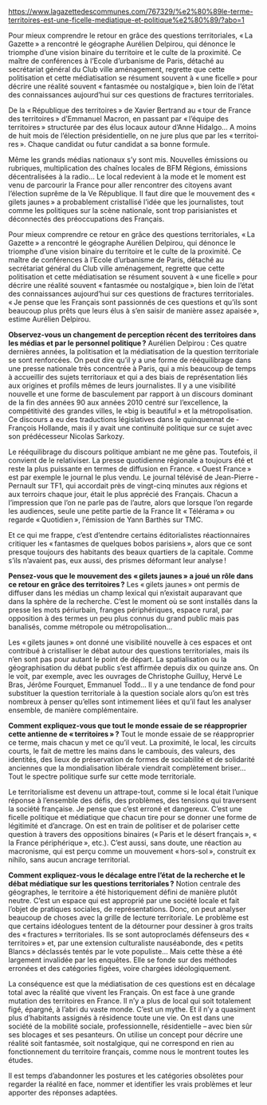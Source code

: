 https://www.lagazettedescommunes.com/767329/%e2%80%89le-terme-territoires-est-une-ficelle-mediatique-et-politique%e2%80%89/?abo=1

Pour mieux comprendre le retour en grâce des questions territoriales, « La Gazette » a rencontré le géographe ­Aurélien ­Delpirou, qui dénonce le triomphe d’une vision binaire du territoire et le culte de la proximité. Ce maître de conférences à l’Ecole d’urbanisme de Paris, détaché au secrétariat général du Club ville aménagement, regrette que cette politisation et cette médiatisation se résument souvent à « une ficelle » pour décrire une réalité souvent « fantasmée ou nostalgique », bien loin de l’état des connaissances aujourd’hui sur ces questions de fractures territoriales.

De la « République des territoires » de ­Xavier ­Bertrand au « tour de France des territoires » ­d’Emmanuel ­Macron, en passant par « l’équipe des territoires » structurée par des élus locaux autour­ d’Anne ­Hidalgo… A moins de huit mois de l’élection présidentielle, on ne jure plus que par les « territoi­res ». Chaque candidat ou futur candidat a sa bonne formule.

Même les grands médias nationaux s’y sont mis. Nouvelles émissions ou rubriques, multiplication des chaînes locales de BFM Régions, émissions décentralisées à la radio… Le local redevient à la mode et le moment est venu de parcourir la France pour aller rencontrer des citoyens avant l’élection suprême de la Ve République. Il faut dire que le mouvement des « gilets jaunes » a probablement cristallisé l’idée que les journalistes, tout comme les politiques sur la scène nationale, sont trop parisianistes et déconnectés des préoccupations des ­Français.

Pour mieux comprendre ce retour en grâce des questions territoriales, « La Gazette » a rencontré le géographe ­Aurélien ­Delpirou, qui dénonce le triomphe d’une vision binaire du territoire et le culte de la proximité. Ce maître de conférences à l’Ecole d’urbanisme de Paris, détaché au secrétariat général du Club ville aménagement, regrette que cette politisation et cette médiatisation se résument souvent à « une ficelle » pour décrire une réalité souvent « fantasmée ou nostalgique », bien loin de l’état des connaissances aujourd’hui sur ces questions de fractures territoriales. « Je pense que les ­Français sont passionnés de ces questions et qu’ils sont beaucoup plus prêts que leurs élus à s’en saisir de manière assez apaisée », estime ­Aurélien ­Delpirou.

**Observez-vous un changement de perception récent des territoires dans les médias et par le personnel politique ?**
Aurélien Delpirou : Ces quatre dernières années, la politisation et la médiatisation de la question territoriale se sont renforcées. On peut dire qu’il y a une forme de rééquilibrage dans une presse nationale très concentrée à Paris, qui a mis beaucoup de temps à accueillir des sujets territoriaux et qui a des biais de représentation liés aux origines et profils mêmes de leurs journalistes. Il y a une visibilité nouvelle et une forme de basculement par rapport à un discours dominant de la fin des années 90 aux années 2010 centré sur l’excellence, la compétitivité des grandes villes, le «big is beautiful » et la métropolisation. Ce discours a eu des traductions législatives dans le quinquennat de ­François ­Hollande, mais il y avait une continuité politique sur ce sujet avec son prédécesseur ­Nicolas ­Sarkozy.

Le rééquilibrage du discours politique ambiant ne me gêne pas. Toutefois, il convient de le relativiser. La presse quotidienne régionale a toujours été et reste la plus puissante en termes de diffusion en France. « Ouest France » est par exemple le journal le plus vendu. Le journal télévisé de ­Jean-Pierre ­Pernault sur TF1, qui accordait près de vingt-cinq minutes aux régions et aux terroirs chaque jour, était le plus apprécié des ­Français. Chacun a l’impres­sion que l’on ne parle pas de l’autre, alors que lorsque l’on regarde les audiences, seule une petite partie de la France lit « Télérama » ou regarde « Quotidien », l’émission de ­Yann ­Barthès sur TMC.

Et ce qui me frappe, c’est d’entendre certains éditorialistes réactionnaires critiquer les « fantasmes de quelques bobos parisiens », alors que ce sont presque toujours des habitants des beaux quartiers de la capitale. Comme s’ils n’avaient pas, eux aussi, des prismes déformant leur analyse !

**Pensez-vous que le mouvement des « gilets jaunes » a joué un rôle dans ce retour en grâce des territoires ?**
Les « gilets jaunes » ont permis de diffuser dans les médias un champ lexical qui n’existait auparavant que dans la sphère de la recherche. C’est le moment où se sont installés dans la presse les mots péri­urbain, franges périphériques, espace rural, par opposition à des termes un peu plus connus du grand public mais pas banalisés, comme métropole ou métropolisation…

Les « gilets jaunes » ont donné une visibilité nouvelle à ces espaces et ont contribué à cristalliser le débat autour des questions territoriales, mais ils n’en sont pas pour autant le point de départ. La spatialisation ou la géographisation du débat public s’est affirmée depuis dix ou quinze ans. On le voit, par exemple, avec les ouvrages de ­Christophe ­Guilluy, ­Hervé Le Bras, ­Jérôme ­Fourquet, ­Emmanuel ­Todd… Il y a une tendance de fond pour substituer la question territoriale à la question sociale alors qu’on est très nombreux à penser qu’elles sont intimement liées et qu’il faut les analyser ensemble, de manière complémentaire.

**Comment expliquez-vous que tout le monde essaie de se réapproprier cette antienne de « territoires » ?**
Tout le monde essaie de se réapproprier ce terme, mais chacun y met ce qu’il veut. La proximité, le local, les circuits courts, le fait de mettre les mains dans le cambouis, des valeurs, des identités, des lieux de préservation de formes de sociabilité et de solidarité anciennes que la mondialisation libérale viendrait complètement briser… Tout le spectre politique surfe sur cette mode ­territoriale.

Le territorialisme est devenu un attrape-tout, comme si le local était l’unique réponse à l’ensemble des défis, des problèmes, des tensions qui traversent la société française. Je pense que c’est erroné et dangereux. C’est une ficelle politique et médiatique que chacun tire pour se donner une forme de légitimité et d’ancrage. On est en train de politiser et de polariser cette question à travers des oppositions binaires (« Paris et le désert français », « la France périphérique », etc.). C’est aussi, sans doute, une réaction au macronisme, qui est perçu comme un mouvement « hors-sol », construit ex nihilo, sans aucun ancrage territorial.

**Comment expliquez-vous le décalage entre l’état de la recherche et le débat médiatique sur les questions territoriales ?**
Notion centrale des géographes, le territoire a été historiquement défini de manière plutôt neutre. C’est un espace qui est approprié par une société locale et fait l’objet de pratiques sociales, de représentations. Donc, on peut analyser beaucoup de choses avec la grille de lecture territoriale. Le problème est que certains idéologues tentent de la détourner pour dessiner à gros traits des « fractures » territoriales. Ils se sont autoproclamés défenseurs des « territoires » et, par une extension culturaliste nauséabonde, des « petits Blancs » déclassés tentés par le vote populiste… Mais cette thèse a été largement invalidée par les enquêtes. Elle se fonde sur des méthodes erronées et des catégories figées, voire chargées idéologiquement.

La conséquence est que la média­tisation de ces questions est en décalage total avec la réalité que vivent les ­Français. On est face à une grande mutation des territoires en France. Il n’y a plus de local qui soit totalement figé, épargné, à l’abri du vaste monde. C’est un mythe. Et il n’y a quasiment plus d’habitants assignés à résidence toute une vie. On est dans une société de la mobilité sociale, professionnelle, résidentielle – avec bien sûr ses blocages et ses pesanteurs. On utilise un concept pour décrire une réalité soit fantasmée, soit nostalgique, qui ne correspond en rien au fonctionnement du territoire français, comme nous le montrent toutes les études.

Il est temps d’abandonner les postures et les catégories obsolètes pour regarder la réalité en face, nommer et identifier les vrais problèmes et leur apporter des réponses adaptées.
